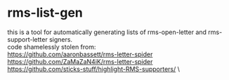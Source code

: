 # rms-list-gen
this is a tool for automatically generating lists of rms-open-letter and rms-support-letter signers.\
code shamelessly stolen from:\
<https://github.com/aaronbassett/rms-letter-spider> \
<https://github.com/ZaMaZaN4iK/rms-letter-spider> \
<https://github.com/sticks-stuff/highlight-RMS-supporters/> \